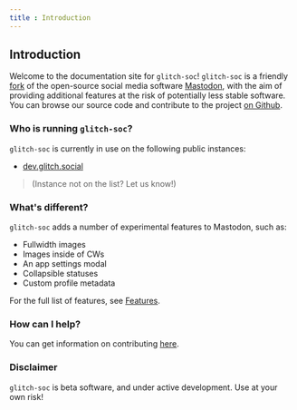 ```yaml
---
title : Introduction
---
```


##  Introduction  ##

Welcome to the documentation site for `glitch-soc`!
`glitch-soc` is a friendly [fork][] of the open-source social media software [Mastodon][], with the aim of providing additional features at the risk of potentially less stable software.
You can browse our source code and contribute to the project [on Github][glitch-soc].

###  Who is running `glitch-soc`?

`glitch-soc` is currently in use on the following public instances:

 -  [dev.glitch.social](https://dev.glitch.social/)

>   (Instance not on the list? Let us know!)

###  What's different?

`glitch-soc` adds a number of experimental features to Mastodon, such as:

 -  Fullwidth images
 -  Images inside of CWs
 -  An app settings modal
 -  Collapsible statuses
 -  Custom profile metadata

For the full list of features, see [Features][].

###  How can I help?

You can get information on contributing [here][Contributing].

###  Disclaimer

`glitch-soc` is beta software, and under active development.
Use at your own risk!

[Contributing]: ./contributing/
[Features]: ./features/
[fork]: https://en.wikipedia.org/wiki/Fork_(software_development)
[glitch-soc]: https://github.com/glitch-soc/mastodon/
[Mastodon]: https://joinmastodon.org/

